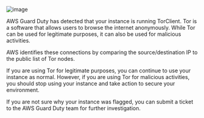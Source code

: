 ![image](https://user-images.githubusercontent.com/99908467/154585831-b8b17bd0-a19f-4ebe-9165-75906568fd3a.png)

AWS Guard Duty has detected that your instance is running TorClient. Tor is a software that allows users to browse the internet anonymously. While Tor can be used for legitimate purposes, it can also be used for malicious activities.

AWS identifies these connections by comparing the source/destination IP to the public list of Tor nodes.

If you are using Tor for legitimate purposes, you can continue to use your instance as normal. However, if you are using Tor for malicious activities, you should stop using your instance and take action to secure your environment.

If you are not sure why your instance was flagged, you can submit a ticket to the AWS Guard Duty team for further investigation.